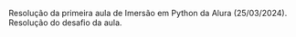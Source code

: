 Resolução da primeira aula de Imersão em Python da Alura (25/03/2024).
Resolução do desafio da aula.
